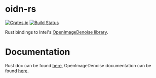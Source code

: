 # oidn-rs

[![Crates.io](https://img.shields.io/crates/v/oidn.svg)](https://crates.io/crates/oidn)
[![Build Status](https://travis-ci.org/Twinklebear/oidn-rs.svg?branch=master)](https://travis-ci.org/Twinklebear/oidn-rs)

Rust bindings to Intel's [OpenImageDenoise library](https://github.com/OpenImageDenoise/oidn).

# Documentation

Rust doc can be found [here](http://www.willusher.io/oidn-rs/oidn),
OpenImageDenoise documentation can be found [here](https://openimagedenoise.github.io/documentation.html).

